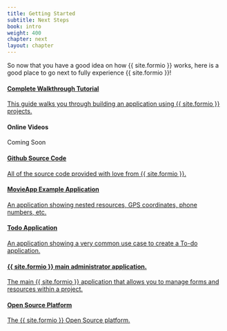 ```yaml
---
title: Getting Started
subtitle: Next Steps
book: intro
weight: 400
chapter: next
layout: chapter
---
```

So now that you have a good idea on how {{ site.formio }} works, here is a good place to go next to fully experience {{ site.formio }}!

<div class="list-group">
  <a href="http://help.form.io/start" class="list-group-item">
    <h4 class="list-group-item-heading">Complete Walkthrough Tutorial</h4>
    <p class="list-group-item-text">This guide walks you through building an application using {{ site.formio }} projects.</p>
  </a>
  <a class="list-group-item">
    <h4 class="list-group-item-heading">Online Videos</h4>
    <p class="list-group-item-text">Coming Soon</p>
  </a>
  <a href="https://github.com/formio" class="list-group-item">
    <h4 class="list-group-item-heading">Github Source Code</h4>
    <p class="list-group-item-text">All of the source code provided with love from {{ site.formio }}.</p>
  </a>
  <a href="https://github.com/formio/formio-app-movie" class="list-group-item">
    <h4 class="list-group-item-heading">MovieApp Example Application</h4>
    <p class="list-group-item-text">An application showing nested resources, GPS coordinates, phone numbers, etc.</p>
  </a>
  <a href="https://github.com/formio/formio-app-todo" class="list-group-item">
    <h4 class="list-group-item-heading">Todo Application</h4>
    <p class="list-group-item-text">An application showing a very common use case to create a To-do application.</p>
  </a>
  <a href="https://github.com/formio/formio-app-formio" class="list-group-item">
    <h4 class="list-group-item-heading">{{ site.formio }} main administrator application.</h4>
    <p class="list-group-item-text">The main {{ site.formio }} application that allows you to manage forms and resources within a project.</p>
  </a>
  <a href="https://github.com/formio/formio" class="list-group-item">
    <h4 class="list-group-item-heading">Open Source Platform</h4>
    <p class="list-group-item-text">The {{ site.formio }} Open Source platform.</p>
  </a>
</div>

